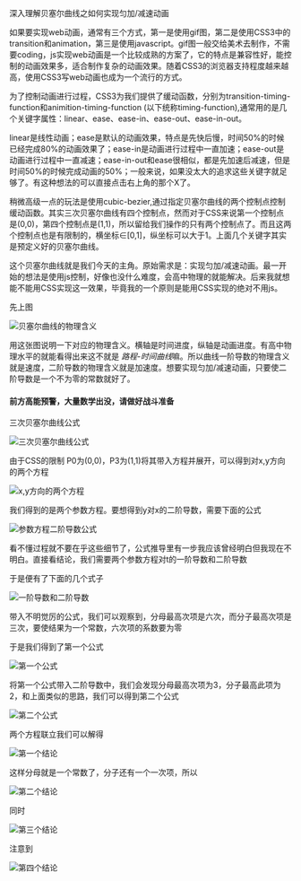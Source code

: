 深入理解贝塞尔曲线之如何实现匀加/减速动画

如果要实现web动画，通常有三个方式，第一是使用gif图，第二是使用CSS3中的transition和animation，第三是使用javascript。gif图一般交给美术去制作，不需要coding，js实现web动画是一个比较成熟的方案了，它的特点是兼容性好，能控制的动画效果多，适合制作复杂的动画效果。随着CSS3的浏览器支持程度越来越高，使用CSS3写web动画也成为一个流行的方式。

为了控制动画进行过程，CSS3为我们提供了缓动函数，分别为transition-timing-function和animition-timing-function (以下统称timing-function),通常用的是几个关键字属性：linear、ease、ease-in、ease-out、ease-in-out。

linear是线性动画；ease是默认的动画效果，特点是先快后慢，时间50%的时候已经完成80%的动画效果了；ease-in是动画进行过程中一直加速；ease-out是动画进行过程中一直减速；ease-in-out和ease很相似，都是先加速后减速，但是时间50%的时候完成动画的50%；一般来说，如果没太大的追求这些关键字就足够了。有这种想法的可以直接点击右上角的那个X了。

稍微高级一点的玩法是使用cubic-bezier,通过指定贝塞尔曲线的两个控制点控制缓动函数。其实三次贝塞尔曲线有四个控制点，然而对于CSS来说第一个控制点是(0,0)，第四个控制点是(1,1)，所以留给我们操作的只有两个控制点了。而且这两个控制点也是有限制的，横坐标∈[0,1]，纵坐标可以大于1。上面几个关键字其实是预定义好的贝塞尔曲线。

这个贝塞尔曲线就是我们今天的主角。原始需求是：实现匀加/减速动画。最一开始的想法是使用js控制，好像也没什么难度，会高中物理的就能解决。后来我就想能不能用CSS实现这一效果，毕竟我的一个原则是能用CSS实现的绝对不用js。

先上图

![贝塞尔曲线的物理含义](http://jiangshanmeta.github.io/blogimg/webanimation/beziercurve.jpg)

用这张图说明一下对应的物理含义。横轴是时间进度，纵轴是动画进度。有高中物理水平的就能看得出来这不就是 *路程-时间曲线*嘛。所以曲线一阶导数的物理含义就是速度，二阶导数的物理含义就是加速度。想要实现匀加/减速动画，只要使二阶导数是一个不为零的常数就好了。

#### 前方高能预警，大量数学出没，请做好战斗准备

三次贝塞尔曲线公式

![三次贝塞尔曲线公式](http://jiangshanmeta.github.io/blogimg/webanimation/cubicbezier.jpg)

由于CSS的限制 P0为(0,0)，P3为(1,1)将其带入方程并展开，可以得到对x,y方向的两个方程

![x,y方向的两个方程](http://jiangshanmeta.github.io/blogimg/webanimation/equation1.jpg)

我们得到的是两个参数方程。要想得到y对x的二阶导数，需要下面的公式

![参数方程二阶导数公式](http://jiangshanmeta.github.io/blogimg/webanimation/derivative.jpg)

看不懂过程就不要在乎这些细节了，公式推导里有一步我应该曾经明白但我现在不明白。直接看结论，我们需要两个参数方程对t的一阶导数和二阶导数

于是便有了下面的几个式子

![一阶导数和二阶导数](http://jiangshanmeta.github.io/blogimg/webanimation/equation2.jpg)

带入不明觉厉的公式，我们可以观察到，分母最高次项是六次，而分子最高次项是三次，要使结果为一个常数，六次项的系数要为零

于是我们得到了第一个公式

![第一个公式](http://jiangshanmeta.github.io/blogimg/webanimation/equation3.jpg)

将第一个公式带入二阶导数中，我们会发现分母最高次项为3，分子最高此项为2，和上面类似的思路，我们可以得到第二个公式

![第二个公式](http://jiangshanmeta.github.io/blogimg/webanimation/equation4.jpg)

两个方程联立我们可以解得

![第一个结论](http://jiangshanmeta.github.io/blogimg/webanimation/equation5.jpg)

这样分母就是一个常数了，分子还有一个一次项，所以

![第二个结论](http://jiangshanmeta.github.io/blogimg/webanimation/equation6.jpg)

同时

![第三个结论](http://jiangshanmeta.github.io/blogimg/webanimation/equation7.jpg)

注意到

![第四个结论](http://jiangshanmeta.github.io/blogimg/webanimation/conclusion.jpg)